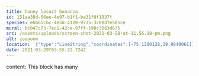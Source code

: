 ```yaml
---
title: honey locust bonanza
id: 151aa38d-66ee-4e97-b1f1-ba31f0f1037f
species: e6b65cbc-4e56-4120-9735-3c00d7e585ce
mural: bc047c73-7ec1-42ce-97ff-198c3063d675
src: /assets/uploads/screen-shot-2021-03-28-at-11.56.18-pm.png
alt: zooooom
location: '{"type":"LineString","coordinates":[-75.1200128,39.9840061]}'
date: 2021-03-29T03:55:22.724Z
---
```

content: This block has many
